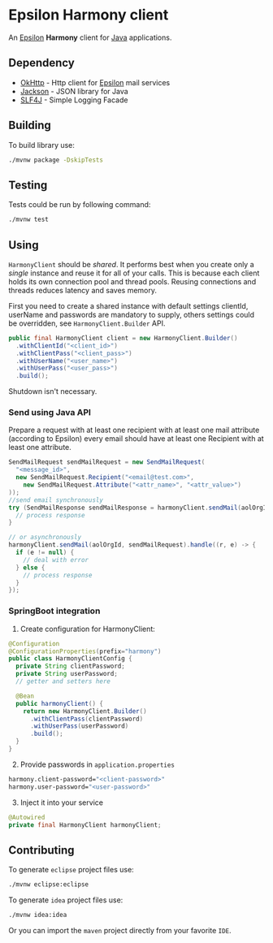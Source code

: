 # Epsilon Harmony client

An [Epsilon](https://us.epsilon.com/) **Harmony** client for [Java](https://www.java.com/en/) applications.

## Dependency

* [OkHttp](http://square.github.io/okhttp/) - Http client for [Epsilon](https://epsilon.com/) mail services
* [Jackson](https://github.com/FasterXML/jackson) - JSON library for Java
* [SLF4J](https://www.slf4j.org/) - Simple Logging Facade 

## Building

To build library use:

```sh
./mvnw package -DskipTests
```

## Testing

Tests could be run by following command:

```sh
./mvnw test
```

## Using

`HarmonyClient` should be *shared*. It performs best when you create only a *single* instance and reuse it for all of your calls. This is because each client holds its own connection pool and thread pools. Reusing connections and threads reduces latency and saves memory.

First you need to create a shared instance with default settings clientId, userName and passwords are mandatory to supply, others settings could be overridden, see `HarmonyClient.Builder` API.

```Java
public final HarmonyClient client = new HarmonyClient.Builder()
  .withClientId("<client_id>")
  .withClientPass("<client_pass>")
  .withUserName("<user_name>")
  .withUserPass("<user_pass>")
  .build();
```

Shutdown isn't necessary.

### Send using Java API 

Prepare a request with at least one recipient with at least one mail attribute (according to Epsilon) every email should have at least one Recipient with at least one attribute.

```java
SendMailRequest sendMailRequest = new SendMailRequest(
  "<message_id>",
  new SendMailRequest.Recipient("<email@test.com>",
    new SendMailRequest.Attribute("<attr_name>", "<attr_value>")
));
//send email synchronously
try (SendMailResponse sendMailResponse = harmonyClient.sendMail(aolOrgId, sendMailRequest).get()) {
  // process response
}

// or asynchronously
harmonyClient.sendMail(aolOrgId, sendMailRequest).handle((r, e) -> {
  if (e != null) {
    // deal with error
  } else {
    // process response
  }
});
```

### SpringBoot integration

1. Create configuration for HarmonyClient:

```java
@Configuration
@ConfigurationProperties(prefix="harmony")
public class HarmonyClientConfig {
  private String clientPassword;
  private String userPassword;
  // getter and setters here

  @Bean
  public harmonyClient() {
    return new HarmonyClient.Builder()
      .withClientPass(clientPassword)
      .withUserPass(userPassword)
      .build();
  }
}
```

2. Provide passwords in `application.properties`

```sh
harmony.client-password="<client-password>"
harmony.user-password="<user-password>"
```

3. Inject it into your service

```java
@Autowired
private final HarmonyClient harmonyClient;
```

## Contributing

To generate `eclipse` project files use:
```sh
./mvnw eclipse:eclipse
```
To generate `idea` project files use:
```sh
./mvnw idea:idea
```
Or you can import the `maven` project directly from your favorite `IDE`.
